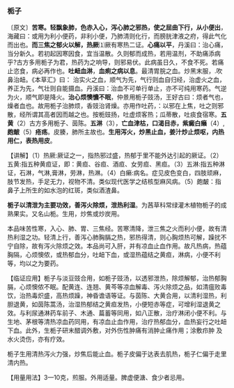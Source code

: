 ### 栀子

〔原文〕**苦寒。轻飘象肺，色赤入心，泻心肺之邪热，使之屈曲下行，从小便出**，海藏曰：或用为利小便药，非利小便，乃肺清则化行，而膀胱津液之府，得此气化而出也。**而三焦之郁火以解，热厥**⑴厥有寒热二证。**心痛以平**，丹溪曰：治心痛，当分新久。若初起因寒因食，宜当温散。久则郁而成热，若用温剂，不助痛添病乎?古方多用栀子为君，热药为之响导，则邪易伏。此病虽日久，不食不死。若痛止恣食，病必再作也。**吐衄血淋**，**血痢之病以息**。最清胃脘之血。炒黑末服，.吹鼻治衄。《本草汇》曰： 治实火之血，顺气为先，气行则血自归经，治虚火之血，养正为先，气壮则自能摄血。丹溪曰：治血不可单行单止，亦不可纯用寒药。气逆为火，顺气即是降火。**治心烦懊憹不眠**，仲景用栀子豉汤，王好古曰：烦者气也，燥者血也。故用栀子治肺烦，香豉治肾燥。亦用作吐药，：以邪在上焦，吐之则邪散，经所谓其高者因而越之也。按栀豉扬，吐虚烦客热；瓜蒂散，吐痰食宿寒。**五黄**（2）古方多用栀子、茵陈。**五淋**（3），**亡血津枯，口渴目赤，紫癜白癞**（4）,**皰皶**（5）**疮疡**。皮腠，肺所主故也。**生用泻火，炒黑止血，姜汁炒止烦呕，内热用仁，表热用皮**。	

【讲解】（1）热厥:厥证之一，指热邪过盛，热郁于里不能外达引起的厥证。（2）五黄:指五种黄疸证，即：黄疸、谷疸、酒疸、女劳疸、黑疸。（3）五淋:指五种淋证，石淋，气淋,膏淋，劳淋，热淋。（4）白癞:病名。症见皮色变白，四肢顽麻，肢节发热，手足无力，视物不清。类似现代医学之结核型麻风病。（5）皰皶：指鼻子上所生的如水泡的红斑，类似酒渣鼻。

**栀子以清泄为主要功效，善泻火除烦，泄热利湿**。为茜草科常绿灌木植物栀子的成熟果实。又名山栀。生用，炒焦或炒炭用。

 本品味苦性寒，入心、肺、胃、三焦经。苦寒清降，泄三焦之火而利小便，故有清热利湿之功。轻清上行，善泻心肺胸膈之热，邪热得清，则心胸烦热可解，躁扰不宁自除，故有泻火除烦之效。本品尚可入肝，并有凉血止血作用。故凡热病，热蕴胸隔，心烦懊侬，或热郁血分，吐衄下血，或湿热蕴结之黄疸，淋病，小便不利等，均以之为要药。 

【临证应用】栀子与淡豆豉合用，如栀子豉汤，以透邪泄热，除烦解郁，治热郁胸膈，心烦懊侬不眠。配黄连、连翘、黄芩等凉血解毒、泻火除烦之品，如清瘟败毒饮，治热毒炽盛，高热烦躁，神昏谵语等证。与茵陈、大黄合用，以清利湿热，利胆退黄，如茵陈蒿汤，治湿热郁结之黄疸发热，小便短赤等症，可增利湿退黄之效。与利尿通淋药车前子、木通、萹蓄等同用，如八正散，治疗淋闭小便不利。与生地、茅根等清热凉血药同用，有凉血止血作用，治疗热郁血分，血热妄行之吐衄下血。此外，生栀子研末醋调外敷，对外伤性肿痛有消肿止痛作用；涂敷疖肿
及水火烫伤，亦有疗效。

栀子生用清热泻火力强，炒焦后能止血。栀子皮偏于达表去肌热，栀子仁偏于走里清内热。

【用量用法】3—10克，煎服。外用适量。脾虚便溏、食少者忌用。
